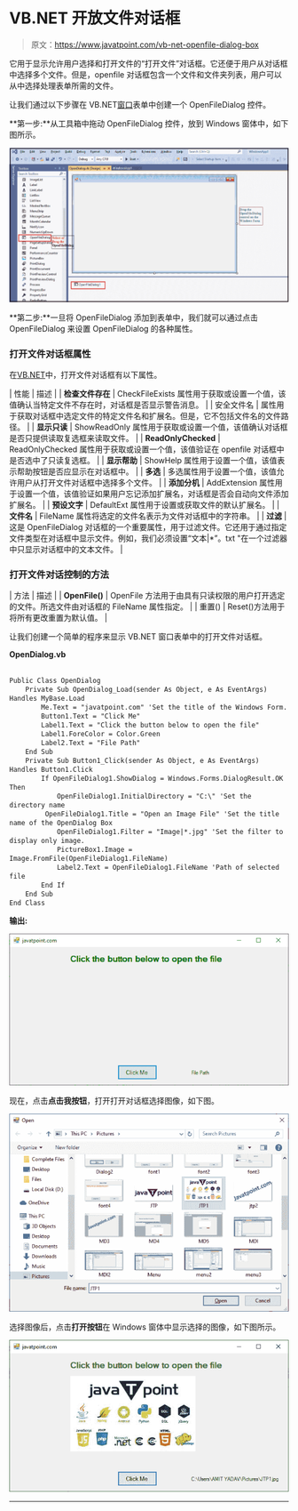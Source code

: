 # VB.NET 开放文件对话框

> 原文：<https://www.javatpoint.com/vb-net-openfile-dialog-box>

它用于显示允许用户选择和打开文件的“打开文件”对话框。它还便于用户从对话框中选择多个文件。但是，openfile 对话框包含一个文件和文件夹列表，用户可以从中选择处理表单所需的文件。

让我们通过以下步骤在 VB.NET[窗口](https://www.javatpoint.com/windows)表单中创建一个 OpenFileDialog 控件。

**第一步:**从工具箱中拖动 OpenFileDialog 控件，放到 Windows 窗体中，如下图所示。

![VB.NET OpenFile Dialog Box](img/3afb303339d3d5464d08b6fcc24e4fb2.png)

**第二步:**一旦将 OpenFileDialog 添加到表单中，我们就可以通过点击 OpenFileDialog 来设置 OpenFileDialog 的各种属性。

### 打开文件对话框属性

在[VB.NET](https://www.javatpoint.com/vb-net)中，打开文件对话框有以下属性。

| 性能 | 描述 |
| **检查文件存在** | CheckFileExists 属性用于获取或设置一个值，该值确认当特定文件不存在时，对话框是否显示警告消息。 |
| 安全文件名 | 属性用于获取对话框中选定文件的特定文件名和扩展名。但是，它不包括文件名的文件路径。 |
| **显示只读** | ShowReadOnly 属性用于获取或设置一个值，该值确认对话框是否只提供读取复选框来读取文件。 |
| **ReadOnlyChecked** | ReadOnlyChecked 属性用于获取或设置一个值，该值验证在 openfile 对话框中是否选中了只读复选框。 |
| **显示帮助** | ShowHelp 属性用于设置一个值，该值表示帮助按钮是否应显示在对话框中。 |
| **多选** | 多选属性用于设置一个值，该值允许用户从打开文件对话框中选择多个文件。 |
| **添加分机** | AddExtension 属性用于设置一个值，该值验证如果用户忘记添加扩展名，对话框是否会自动向文件添加扩展名。 |
| **预设文字** | DefaultExt 属性用于设置或获取文件的默认扩展名。 |
| **文件名** | FileName 属性将选定的文件名表示为文件对话框中的字符串。 |
| **过滤** | 这是 OpenFileDialog 对话框的一个重要属性，用于过滤文件。它还用于通过指定文件类型在对话框中显示文件。例如，我们必须设置“文本&#124;*”。txt "在一个过滤器中只显示对话框中的文本文件。 |

### 打开文件对话控制的方法

| 方法 | 描述 |
| **OpenFile()** | OpenFile 方法用于由具有只读权限的用户打开选定的文件。所选文件由对话框的 FileName 属性指定。 |
| 重置() | Reset()方法用于将所有更改重置为默认值。 |

让我们创建一个简单的程序来显示 VB.NET 窗口表单中的打开文件对话框。

**OpenDialog.vb**

```

Public Class OpenDialog
    Private Sub OpenDialog_Load(sender As Object, e As EventArgs) Handles MyBase.Load
        Me.Text = "javatpoint.com" 'Set the title of the Windows Form.
        Button1.Text = "Click Me"
        Label1.Text = "Click the button below to open the file"
        Label1.ForeColor = Color.Green
        Label2.Text = "File Path"
    End Sub
    Private Sub Button1_Click(sender As Object, e As EventArgs) Handles Button1.Click
        If OpenFileDialog1.ShowDialog = Windows.Forms.DialogResult.OK Then
            OpenFileDialog1.InitialDirectory = "C:\" 'Set the directory name
         OpenFileDialog1.Title = "Open an Image File" 'Set the title name of the OpenDialog Box
            OpenFileDialog1.Filter = "Image|*.jpg" 'Set the filter to display only image.
            PictureBox1.Image = Image.FromFile(OpenFileDialog1.FileName)
            Label2.Text = OpenFileDialog1.FileName 'Path of selected file
        End If
    End Sub
End Class

```

**输出:**

![VB.NET OpenFile Dialog Box](img/001bf441fd7bf79f10b832126f12b723.png)

现在，点击**点击我按钮**，打开打开对话框选择图像，如下图。

![VB.NET OpenFile Dialog Box](img/efaffd29d8a3118fc5c2d503bf9318c4.png)

选择图像后，点击**打开按钮**在 Windows 窗体中显示选择的图像，如下图所示。

![VB.NET OpenFile Dialog Box](img/8882adf731d642b30520f2b8a5662dbb.png)

* * *